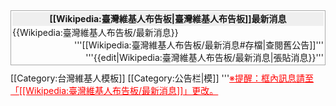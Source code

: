 <div style="padding: 2px; border: 1px solid #aaaaaa; margin-bottom:10px; overflow: auto">
<div class="mw-customtoggle-bulletin" style="text-align: center;cursor:pointer; min-height: 1.6em; background-color: #efefef;font-weight: bold;">[[Wikipedia:臺灣維基人布告板|臺灣維基人布告板]]最新消息</div>
<div id="mw-customcollapsible-bulletin" class="mw-collapsible mw-uncollapsed plainlinks">
{{Wikipedia:臺灣維基人布告板/最新消息}}
<div style="text-align: right;">'''[[Wikipedia:臺灣維基人布告板/最新消息#存檔|查閱舊公告]]'''</div>
<div style="text-align: right;">'''{{edit|Wikipedia:臺灣維基人布告板/最新消息|張貼消息}}'''</div>
</div></div><noinclude>
[[Category:台灣維基人模板]]
[[Category:公告栏|模]]
'''<span style="text-decoration: underline; color: red;">※提醒：框內訊息請至「[[Wikipedia:臺灣維基人布告板/最新消息]]」更改。</span>
</noinclude>